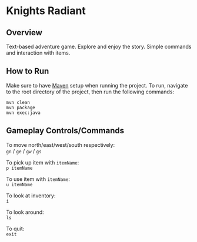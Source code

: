 # Knights Radiant

## Overview

Text-based adventure game. Explore and enjoy the story. Simple commands and interaction with items.

## How to Run

Make sure to have [Maven](https://maven.apache.org/what-is-maven.html) setup when running the project.
To run, navigate to the root directory of the project, then run the following commands:
```
mvn clean
mvn package
mvn exec:java
```
## Gameplay Controls/Commands

To move north/east/west/south respectively:<br>
`gn` / `ge` / `gw` / `gs`

To pick up item with `itemName`:<br> `p itemName`

To use item with `itemName`:<br>
`u itemName`

To look at inventory:<br>
`i`

To look around: <br>
`ls`

To quit:<br>
`exit`

